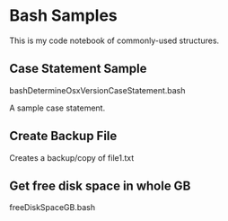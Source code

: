 # Bash Samples
This is my code notebook of commonly-used structures.

## Case Statement Sample
bashDetermineOsxVersionCaseStatement.bash

A sample case statement.

## Create Backup File
Creates a backup/copy of file1.txt

## Get free disk space in whole GB
freeDiskSpaceGB.bash
